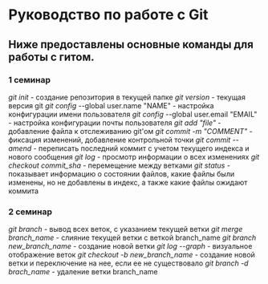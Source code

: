 # Руководство по работе с Git

## Ниже предоставлены основные команды для работы с гитом.

### 1 семинар
*git init* - создание репозитория в текущей папке
*git version*	-	текущая версия git
*git config* --global user.name "NAME"	-	настройка конфигурации имени пользователя
*git config* --global user.email "EMAIL"	-	настройка конфигурации почты пользователя
*git add "file"*	-	добавление файла к отслеживанию git'ом
*git commit -m "COMMENT"*	-	фиксация изменений, добавление контрольной точки
*git commit --amend*	-	переписать последний коммит с учетом текущего индекса и нового сообщения
*git log* - просмотр информации о всех изменениях
*git checkout commit_sha*	-	перемещение между ветками
*git status*	-	показывает информацию о состоянии файлов, какие файлы были изменены, но не добавлены в индекс, а также какие файлы ожидают коммита

### 2 семинар
*git branch*    -   вывод всех веток, с указанием текущей ветки
*git merge branch_name*	-	слияние текущей ветки с веткой branch_name
*git branch new_branch_name* -	создание новой ветки
*git log --graph*	-	визуальное отображение веток
*git checkout -b new_branch_name*	-	создание новой ветки и переключение на нее, если ее не существовало
*git branch -d brach_name*	-	удаление ветки branch_name
